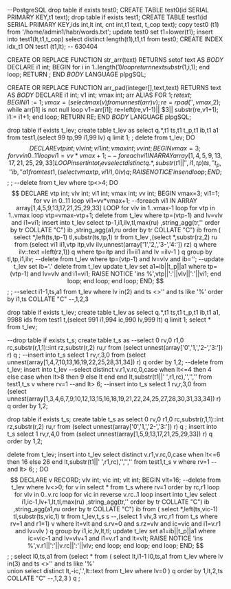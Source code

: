--PostgreSQL
drop table if exists test0; CREATE TABLE test0(id SERIAL PRIMARY KEY,t1 text);
drop table if exists test1; CREATE TABLE test1(id SERIAL PRIMARY KEY,ids int,lt int, cnt int,t1 text, t_cop text);
copy test0 (t1) from '/home/admin1/habr/words.txt';
update test0 set t1=lower(t1);
insert into test1(lt,t1,t_cop) select distinct length(t1),t1,t1 from test0;
CREATE INDEX idx_t1 ON test1 (t1,lt);
-- 630404

CREATE OR REPLACE FUNCTION str_arr(text) RETURNS setof text
AS $BODY$ DECLARE i1 int; 
BEGIN for i in 1..length($1) loop return next substr($1,i,1); end loop;
  RETURN ; END $BODY$ LANGUAGE plpgSQL;

CREATE OR REPLACE FUNCTION arr_pad(integer[],text,text) RETURNS text
AS $BODY$ DECLARE i1 int; v1 int; vmax int; arr ALIAS FOR $1; re text; 
BEGIN i1:= 1; vmax=(select max(v) from unnest(arr) v); re=rpad('',vmax,$2);
  while arr[i1] is not null loop v1=arr[i1];
    re=left(re,v1-1)|| $3|| substr(re,v1+1); i1:= i1+1; end loop; 
RETURN RE; END $BODY$ LANGUAGE plpgSQL;



drop table if exists t_lev; create table t_lev as 
select q.*,t1 ts,t1 t_p,t1 ib,t1 a1 from test1,(select 99 tp,99 i1,99 lv) q limit 1;
;
delete from t_lev;
DO $$ DECLARE vtp int; vlv int; vi1 int; vmax int; vv int;
BEGIN vmax=3; 
for vv in 0..11  loop vi1=vv*vmax+1;
--foreach vi1 IN ARRAY array[1,4,5,9,13,17,21,25,29,33] LOOP
insert into t_lev select 
distinct q.*,substr(t1||' ',i1,tp) ts,'' t_p,'' ib,'' a1 from test1,(select vmax tp,vi1 i1,0 lv) q;
RAISE NOTICE 'ins %',vi1||':'||vmax; 
end loop; END; $$;
;
--delete from t_lev where tp<>4;
DO $$ DECLARE vtp int; vlv int; vi1 int; vmax int; vv int;
BEGIN vmax=3; vi1=1; 
for vv in 0..11  loop vi1=vv*vmax+1;
--foreach vi1 IN ARRAY array[1,4,5,9,13,17,21,25,29,33] LOOP
for vlv in 1..vmax-1  loop 
for vtp in 1..vmax    loop vtp=vmax-vtp+1; 
delete from t_lev where tp=(vtp-1) and lv=vlv and i1=vi1; insert into t_lev 
select tp-1,i1,ilv,tl,max(ru)
  ,string_agg(tr,'' order by tr COLLATE "C") ib
  ,string_agg(a1,ru order by tr COLLATE "C") ib
from ( select *,left(ts,tp-1) tl,substr(ts,tp,1) tr from t_lev 
  ,(select *,substr(rz,2) ru from (select vi1 ii1,vtp itp,vlv ilv,unnest(array['1','2,','3-','4:']) rz) q where ilv::text =left(rz,1)) q 
  where tp=itp and i1=ii1 and lv =ilv-1
) q group by tl,tp,i1,ilv;
--delete from t_lev where tp=(vtp-1) and lv=vlv and ib=''; --update t_lev set ib='.' delete from t_lev 
update t_lev set a1=ib||t_p||a1 where tp=(vtp-1) and lv=vlv and i1=vi1; 
RAISE NOTICE 'ins %',vtp||':'||vlv||':'||vi1; 
end loop; end loop; end loop; END; $$;
;
--select i1-1,ts,a1 from t_lev where lv in(2) and ts <>'' and ts like '%' order by i1,ts COLLATE "C" --,1,2,3


drop table if exists t_lev; create table t_lev as 
select q.*,t1 ts,t1 t_p,t1 ib,t1 a1, 9988 ids from test1 t,(select 991 i1,994 ic,990 lv,999 lt) q limit 1;
select * from t_lev;

--drop table if exists t_s; create table t_s as 
--select 0 rv,0 r1,0 rc,substr(r,1,1)::int rz,substr(r,2) ru,r from (select unnest(array['0','1,','2-','3:']) r) q ;
--insert into t_s select 1 rv,r,3,0 from (select unnest(array[1,4,7,10,13,16,19,22,25,28,31,34]) r) q order by 1,2;
--delete from t_lev; insert into t_lev 
--select distinct v.r1,v.rc,0,case when lt<=4 then 4 else case when lt>8 then 9 else lt end end lt,substr(t1||' ',r1,rc),'','','' from test1,t_s v where rv=1 --and lt> 6;
--insert into t_s select 1 rv,r,3,0 from (select unnest(array[1,3,4,6,7,9,10,12,13,15,16,18,19,21,22,24,25,27,28,30,31,33,34]) r) q order by 1,2;


drop table if exists t_s; create table t_s as 
select 0 rv,0 r1,0 rc,substr(r,1,1)::int rz,substr(r,2) ru,r from (select unnest(array['0','1,','2-','3:']) r) q ;
insert into t_s select 1 rv,r,4,0 from (select unnest(array[1,5,9,13,17,21,25,29,33]) r) q order by 1,2;

delete from t_lev; insert into t_lev 
select distinct v.r1,v.rc,0,case when lt<=6 then 16 else 26 end lt,substr(t1||' ',r1,rc),'','','' from test1,t_s v where rv=1 --and lt> 6;
;
DO $$ DECLARE v RECORD; vlv int; vic int; vlt int;
BEGIN vlt=16; --delete from t_lev where lv<>0; 
for v in select * from t_s where rv=1 order by rc,r1 loop 
for vlv in         0..v.rc loop 
for vic in reverse v.rc..1 loop 
insert into t_lev 
select i1,ic-1,lv+1,lt,tl,max(ru)
  ,string_agg(tr,'' order by tr COLLATE "C") ib
  ,string_agg(a1,ru order by tr COLLATE "C") ib
from ( select *,left(ts,vic-1) tl,substr(ts,vic,1) tr from t_lev,t_s s --,(select 1 vlv,3 vrc,r1 from t_s where rv=1 and r1=1) v
  where lt=vlt and s.rv=0 and s.rz=vlv and ic=vic and i1=v.r1 and lv=vlv
) q group by i1,ic,lv,lt,tl;
update t_lev set a1=ib||t_p||a1 where ic=vic-1 and lv=vlv+1 and i1=v.r1 and lt=vlt;
RAISE NOTICE 'ins %',v.r1||':'||v.rc||':'||vlv; 
end loop; end loop; end loop; END; $$;
;
select l0,ts,a1 from (select * from (
select lt,i1-1 l0,ts,a1 from t_lev where lv in(3) and ts <>'' and ts like '%'  
union select distinct lt,-ic,'.',lt::text from t_lev where lv=0
) q order by 1,lt,2,ts COLLATE "C" --,1,2,3
) q
;